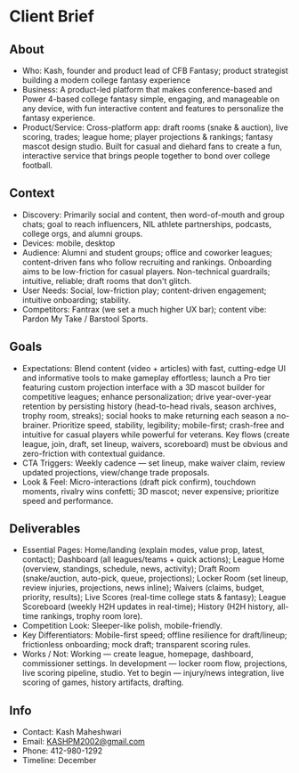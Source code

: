 # Client Brief

## About
- Who: Kash, founder and product lead of CFB Fantasy; product strategist building a modern college fantasy experience
- Business: A product-led platform that makes conference-based and Power 4-based college fantasy simple, engaging, and manageable on any device, with fun interactive content and features to personalize the fantasy experience.
- Product/Service: Cross-platform app: draft rooms (snake & auction), live scoring, trades; league home; player projections & rankings; fantasy mascot design studio. Built for casual and diehard fans to create a fun, interactive service that brings people together to bond over college football.

## Context
- Discovery: Primarily social and content, then word-of-mouth and group chats; goal to reach influencers, NIL athlete partnerships, podcasts, college orgs, and alumni groups.
- Devices: mobile, desktop
- Audience: Alumni and student groups; office and coworker leagues; content-driven fans who follow recruiting and rankings. Onboarding aims to be low-friction for casual players. Non-technical guardrails; intuitive, reliable; draft rooms that don't glitch.
- User Needs: Social, low-friction play; content-driven engagement; intuitive onboarding; stability.
- Competitors: Fantrax (we set a much higher UX bar); content vibe: Pardon My Take / Barstool Sports.

## Goals
- Expectations: Blend content (video + articles) with fast, cutting-edge UI and informative tools to make gameplay effortless; launch a Pro tier featuring custom projection interface with a 3D mascot builder for competitive leagues; enhance personalization; drive year-over-year retention by persisting history (head-to-head rivals, season archives, trophy room, streaks); social hooks to make returning each season a no-brainer. Prioritize speed, stability, legibility; mobile-first; crash-free and intuitive for casual players while powerful for veterans. Key flows (create league, join, draft, set lineup, waivers, scoreboard) must be obvious and zero-friction with contextual guidance.
- CTA Triggers: Weekly cadence — set lineup, make waiver claim, review updated projections, view/change trade proposals.
- Look & Feel: Micro-interactions (draft pick confirm), touchdown moments, rivalry wins confetti; 3D mascot; never expensive; prioritize speed and performance.

## Deliverables
- Essential Pages: Home/landing (explain modes, value prop, latest, contact); Dashboard (all leagues/teams + quick actions); League Home (overview, standings, schedule, news, activity); Draft Room (snake/auction, auto-pick, queue, projections); Locker Room (set lineup, review injuries, projections, news inline); Waivers (claims, budget, priority, results); Live Scores (real-time college stats & fantasy); League Scoreboard (weekly H2H updates in real-time); History (H2H history, all-time rankings, trophy room lore).
- Competition Look: Sleeper-like polish, mobile-friendly.
- Key Differentiators: Mobile-first speed; offline resilience for draft/lineup; frictionless onboarding; mock draft; transparent scoring rules.
- Works / Not: Working — create league, homepage, dashboard, commissioner settings. In development — locker room flow, projections, live scoring pipeline, studio. Yet to begin — injury/news integration, live scoring of games, history artifacts, drafting.

## Info
- Contact: Kash Maheshwari
- Email: KASHPM2002@gmail.com
- Phone: 412-980-1292
- Timeline: December
